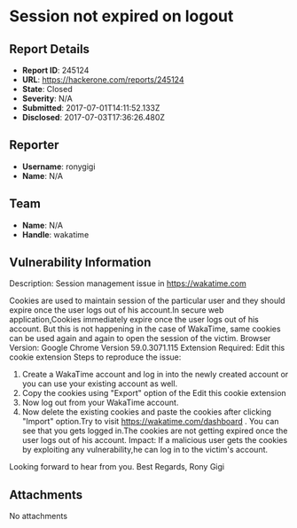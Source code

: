 # Session not expired on logout

## Report Details
- **Report ID**: 245124
- **URL**: https://hackerone.com/reports/245124
- **State**: Closed
- **Severity**: N/A
- **Submitted**: 2017-07-01T14:11:52.133Z
- **Disclosed**: 2017-07-03T17:36:26.480Z

## Reporter
- **Username**: ronygigi
- **Name**: N/A

## Team
- **Name**: N/A
- **Handle**: wakatime

## Vulnerability Information
Description:
Session management issue in https://wakatime.com

Cookies are used to maintain session of the particular user and they should expire once the user logs out of his account.In secure web application,Cookies immediately expire once the user logs out of his account.
But this is not happening in the case of WakaTime, same cookies can be used again and again to open the session of the victim.
Browser Version:
Google Chrome Version 59.0.3071.115 
Extension Required:
Edit this cookie extension
Steps to reproduce the issue:
1) Create a WakaTime account and log in into the newly created account or you can use your existing account as well.
2) Copy the cookies  using "Export" option of the Edit this cookie extension
3) Now log out from your WakaTime account.
4) Now delete the existing cookies and paste the cookies after clicking "Import" option.Try to visit  https://wakatime.com/dashboard .
You can see that you gets logged in.The cookies are not getting expired once the user logs out of his account.
Impact:
If a malicious user gets the cookies by exploiting any vulnerability,he can log in to the victim's account.

Looking forward to hear from you.
Best Regards,
Rony Gigi



## Attachments
No attachments
